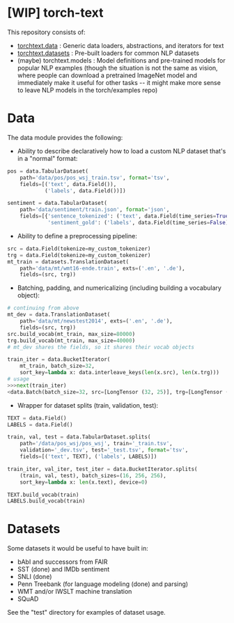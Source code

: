 # [WIP] torch-text

This repository consists of:

- [torchtext.data](#data) : Generic data loaders, abstractions, and iterators for text
- [torchtext.datasets](#datasets) : Pre-built loaders for common NLP datasets
- (maybe) torchtext.models : Model definitions and pre-trained models for popular NLP examples
(though the situation is not the same as vision, where people can download a pretrained ImageNet model and immediately
make it useful for other tasks -- it might make more sense to leave NLP models in the torch/examples repo)

# Data

The data module provides the following:

- Ability to describe declaratively how to load a custom NLP dataset that's in a "normal" format:
```python
pos = data.TabularDataset(
    path='data/pos/pos_wsj_train.tsv', format='tsv',
    fields=[('text', data.Field()),
            ('labels', data.Field())])

sentiment = data.TabularDataset(
    path='data/sentiment/train.json', format='json',
    fields=[{'sentence_tokenized': ('text', data.Field(time_series=True)),
             'sentiment_gold': ('labels', data.Field(time_series=False))}])
```
- Ability to define a preprocessing pipeline:
```python
src = data.Field(tokenize=my_custom_tokenizer)
trg = data.Field(tokenize=my_custom_tokenizer)
mt_train = datasets.TranslationDataset(
    path='data/mt/wmt16-ende.train', exts=('.en', '.de'),
    fields=(src, trg))
```
- Batching, padding, and numericalizing (including building a vocabulary object):
```python
# continuing from above
mt_dev = data.TranslationDataset(
    path='data/mt/newstest2014', exts=('.en', '.de'),
    fields=(src, trg))
src.build_vocab(mt_train, max_size=80000)
trg.build_vocab(mt_train, max_size=40000)
# mt_dev shares the fields, so it shares their vocab objects

train_iter = data.BucketIterator(
    mt_train, batch_size=32,
    sort_key=lambda x: data.interleave_keys(len(x.src), len(x.trg)))
# usage
>>>next(train_iter)
<data.Batch(batch_size=32, src=[LongTensor (32, 25)], trg=[LongTensor (32, 28)])>
```
- Wrapper for dataset splits (train, validation, test):
```python
TEXT = data.Field()
LABELS = data.Field()

train, val, test = data.TabularDataset.splits(
    path='/data/pos_wsj/pos_wsj', train='_train.tsv',
    validation='_dev.tsv', test='_test.tsv', format='tsv',
    fields=[('text', TEXT), ('labels', LABELS)])

train_iter, val_iter, test_iter = data.BucketIterator.splits(
    (train, val, test), batch_sizes=(16, 256, 256),
    sort_key=lambda x: len(x.text), device=0)

TEXT.build_vocab(train)
LABELS.build_vocab(train)
```

# Datasets

Some datasets it would be useful to have built in:

- bAbI and successors from FAIR
- SST (done) and IMDb sentiment
- SNLI (done)
- Penn Treebank (for language modeling (done) and parsing)
- WMT and/or IWSLT machine translation
- SQuAD

See the "test" directory for examples of dataset usage.
